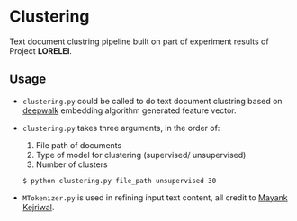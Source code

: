 # Clustering
Text document clustring pipeline built on part of experiment results of Project **LORELEI**.

## Usage
* `clustering.py` could be called to do text document clustring based on [deepwalk](https://github.com/phanein/deepwalk) embedding algorithm generated feature vector.
* `clustering.py` takes three arguments, in the order of:
	1. File path of documents
	2. Type of model for clustering (supervised/ unsupervised)
	3. Number of clusters

	`$ python clustering.py file_path unsupervised 30`
* `MTokenizer.py` is used in refining input text content, all credit to [Mayank Kejriwal](http://usc-isi-i2.github.io/kejriwal/).
